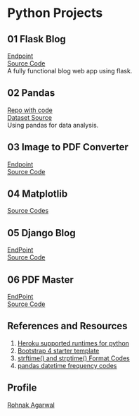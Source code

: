 # Python Projects

## 01 Flask Blog
[Endpoint](https://rrka3flaskblog.herokuapp.com/)  
[Source Code](https://github.com/rrkas/PythonFlaskBlog)  
A fully functional blog web app using flask.  

## 02 Pandas
[Repo with code](https://github.com/rrkas/PythonPanda)  
[Dataset Source](https://insights.stackoverflow.com/survey)  
Using pandas for data analysis.

## 03 Image to PDF Converter
[Endpoint](https://rrka4imagestopdf.herokuapp.com/)  
[Source Code](https://github.com/rrkas/ImgToPdfFlask)

## 04 Matplotlib
[Source Codes](https://github.com/rrkas/matplotlibtutorial)

## 05 Django Blog
[EndPoint](https://rrka5djangoblog.herokuapp.com/)  
[Source Code](https://github.com/rrkas/DjangoTutorial)

## 06 PDF Master
[EndPoint](https://rrka6pdfmaster.herokuapp.com/)  
[Source Code](https://github.com/rrkas/PdfMaster)

## References and Resources
 1. [Heroku supported runtimes for python](https://devcenter.heroku.com/articles/python-support#supported-runtimes)
 2. [Bootstrap 4 starter template](https://getbootstrap.com/docs/4.0/getting-started/introduction/#starter-template)
 3. [strftime() and strptime() Format Codes](https://docs.python.org/3/library/datetime.html#strftime-and-strptime-format-codes)
 4. [pandas datetime frequency codes](https://pandas.pydata.org/pandas-docs/stable/user_guide/timeseries.html#dateoffset-objects)


## Profile
[Rohnak Agarwal](https://rrka79wal.herokuapp.com/)